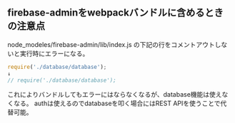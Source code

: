 ## firebase-adminをwebpackバンドルに含めるときの注意点

node_modeles/firebase-admin/lib/index.js の下記の行をコメントアウトしないと実行時にエラーになる。

```js
require('./database/database');
↓
// require('./database/database');
```

これによりバンドルしてもエラーにはならなくなるが、database機能は使えなくなる。
authは使えるのでdatabaseを叩く場合にはREST APIを使うことで代替可能。
